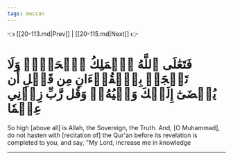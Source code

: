 ```yaml
---
tags: meccan
---
```


👈 [[20-113.md|Prev]] | [[20-115.md|Next]] 👉

# فَتَعَٰلَى ٱللَّهُ ٱلۡمَلِكُ ٱلۡحَقُّۗ وَلَا تَعۡجَلۡ بِٱلۡقُرۡءَانِ مِن قَبۡلِ أَن يُقۡضَىٰٓ إِلَيۡكَ وَحۡيُهُۥۖ وَقُل رَّبِّ زِدۡنِي عِلۡمٗا

So high [above all] is Allah, the Sovereign, the Truth. And, [O Muhammad], do not hasten with [recitation of] the Qur'an before its revelation is completed to you, and say, "My Lord, increase me in knowledge

---


